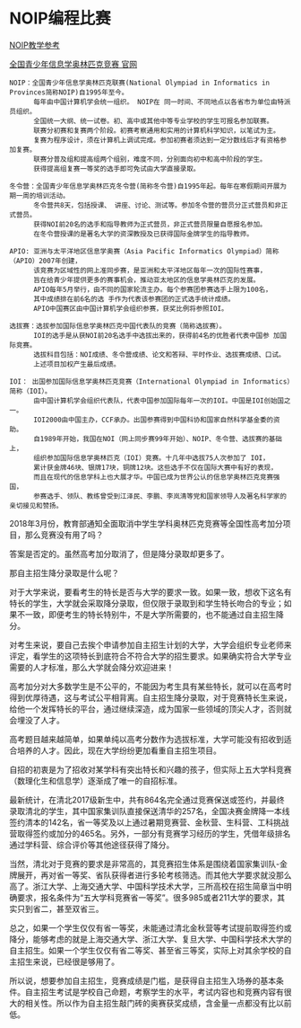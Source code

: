 #  NOIP编程比赛
[NOIP教学参考](https://blog.csdn.net/haishu_zheng/article/category/7623187)

[全国青少年信息学奥林匹克竞赛  官网](http://www.noi.cn/articles.html?type=6)

    NOIP：全国青少年信息学奥林匹克联赛(National Olympiad in Informatics in Provinces简称NOIP)自1995年至今。
          每年由中国计算机学会统一组织。 NOIP在 同一时间、不同地点以各省市为单位由特派员组织。
          全国统一大纲、统一试卷。初、高中或其他中等专业学校的学生可报名参加联赛。
          联赛分初赛和复赛两个阶段。初赛考察通用和实用的计算机科学知识，以笔试为主。
          复赛为程序设计，须在计算机上调试完成。参加初赛者须达到一定分数线后才有资格参加复赛。
          联赛分普及组和提高组两个组别，难度不同，分别面向初中和高中阶段的学生。
          获得提高组复赛一等奖的选手即可免试由大学直接录取。

    冬令营：全国青少年信息学奥林匹克冬令营(简称冬令营)自1995年起。每年在寒假期间开展为期一周的培训活动。
          冬令营共8天，包括授课、 讲座、讨论、测试等。参加冬令营的营员分正式营员和非正式营员。
          获得NOI前20名的选手和指导教师为正式营员，非正式营员限量自愿报名参加。
          在冬令营授课的是著名大学的资深教授及已获得国际金牌学生的指导教师。

    APIO: 亚洲与太平洋地区信息学奥赛（Asia Pacific Informatics Olympiad）简称（APIO）2007年创建，
          该竞赛为区域性的网上准同步赛，是亚洲和太平洋地区每年一次的国际性赛事，
          旨在给青少年提供更多的赛事机会，推动亚太地区的信息学奥林匹克的发展。
          APIO每年5月举行，由不同的国家轮流主办。每个参赛团参赛选手上限为100名，
          其中成绩排在前6名的选 手作为代表该参赛团的正式选手统计成绩。
          APIO中国赛区由中国计算机学会组织参赛，获奖比例将参照IOI。

    选拔赛：选拔参加国际信息学奥林匹克中国代表队的竞赛（简称选拔赛）。
          IOI的选手是从获NOI前20名选手中选拔出来的，获得前4名的优胜者代表中国参 加国际竞赛。
          选拔科目包括：NOI成绩、冬令营成绩、论文和答辩、平时作业、选拔赛成绩、口试。
          上述项目加权产生最后成绩。

    IOI： 出国参加国际信息学奥林匹克竞赛（International Olympiad in Informatics）简称（IOI）。
          由中国计算机学会组织代表队，代表中国参加国际每年一次的IOI。中国是IOI创始国之一。
          IOI2000由中国主办，CCF承办。出国参赛得到中国科协和国家自然科学基金委的资助。
          自1989年开始，我国在NOI（网上同步赛99年开始）、NOIP、冬令营、选拔赛的基础上，
          组织参加国际信息学奥林匹克（IOI）竞赛。十几年中选拔75人次参加了 IOI，
          累计获金牌46块、银牌17块，铜牌12块。这些选手不仅在国际大赛中有好的表现，
          而且在现代的信息学科上也大展才华。中国已成为世界公认的信息学奥林匹克竞赛强国，
          参赛选手、领队、教练曾受到江泽民、李鹏、李岚清等党和国家领导人及著名科学家的亲切接见和赞扬。
          

2018年3月份，教育部通知全面取消中学生学科奥林匹克竞赛等全国性高考加分项目，那么竞赛没有用了吗？

答案是否定的。虽然高考加分取消了，但是降分录取却更多了。

那自主招生降分录取是什么呢？

对于大学来说，要看考生的特长是否与大学的要求一致。如果一致，想收下这名有特长的学生，大学就会采取降分录取，但仅限于录取到和学生特长吻合的专业；如果不一致，即便考生的特长特别牛，不是大学所需要的，也不能通过自主招生降分。

对考生来说，要自己去挨个申请参加自主招生计划的大学，大学会组织专业老师来评定，看学生的这项特长到底符合不符合大学的招生要求。如果确实符合大学专业需要的人才标准，那么大学就会降分欢迎进来！

高考加分对大多数学生是不公平的，不能因为考生具有某些特长，就可以在高考时得到优厚待遇，这与考试公平相背离。自主招生降分录取，对于竞赛特长生来说，给他一个发挥特长的平台，通过继续深造，成为国家一些领域的顶尖人才，否则就会埋没了人才。

高考题目越来越简单，如果单纯以高考分数作为选拔标准，大学可能没有招收到适合培养的人才。因此，现在大学纷纷更加看重自主招生项目。

自招的初衷是为了招收对某学科有突出特长和兴趣的孩子，但实际上五大学科竞赛（数理化生和信息学）逐渐成了唯一的自招标准。

最新统计，在清北2017级新生中，共有864名完全通过竞赛保送或签约，并最终录取清北的学生，其中国家集训队直接保送清华的257名，全国决赛金牌降一本线签约清本的142名，省一等奖及以上通过暑期竞赛营、金秋营、生科营、工科挑战营取得签约或加分的465名。另外，一部分有竞赛学习经历的学生，凭借年级排名通过学科营、综合评价等其他途径获得了降分。

当然，清北对于竞赛的要求是非常高的，其竞赛招生体系是围绕着国家集训队-金牌展开，再对省一等奖、省队获得者进行多轮考核筛选。而其他大学要求就没那么高了。浙江大学、上海交通大学、中国科学技术大学，三所高校在招生简章当中明确要求，报名条件为“五大学科竞赛省一等奖”。很多985或者211大学的要求，其实只到省二，甚至双省三。

总之，如果一个学生仅仅有省一等奖，未能通过清北金秋营等考试提前取得签约或降分，能够考虑的就是上海交通大学、浙江大学、复旦大学、中国科学技术大学的自主招生。如果一个学生仅仅有省二等奖、甚至省三等奖，实际上对其余学校的自主招生来说，已经很是够用了。

所以说，想要参加自主招生，竞赛成绩是门槛，是获得自主招生入场券的基本条件。自主招生考试是学校自己命题，考察学生的水平，考试内容也和竞赛内容有很大的相关性。所以作为自主招生敲门砖的奥赛获奖成绩，含金量一点都没有比以前低。





 

